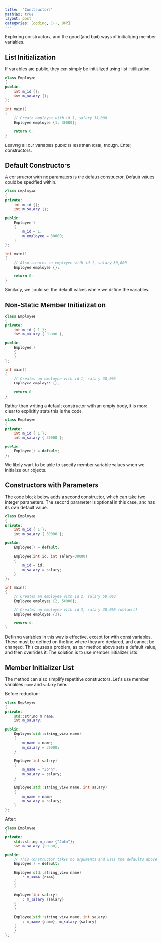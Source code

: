 ```yaml
---
title:  "Constructors"
mathjax: true
layout: post
categories: [coding, C++, OOP] 
---
```


Exploring constructors, and the good (and bad) ways of initializing member variables.

## List Initialization

If variables are public, they can simply be initialized using list initilization.

```cpp
class Employee
{
public:
    int m_id {};
    int m_salary {};
};

int main()
{
    // Create employee with id 1, salary 30,000
    Employee employee {1, 30000};

    return 0;
}
```

Leaving all our variables public is less than ideal, though. Enter, constructors. 

## Default Constructors

A constructor with no paramaters is the default constructor. Default values could be specified within.

```cpp
class Employee
{
private:
    int m_id {};
    int m_salary {};

public:
    Employee()
    {
        m_id = 1;
        m_employee = 30000;
    }
};

int main()
{
    // Also creates an employee with id 1, salary 30,000
    Employee employee {};

    return 0;
}
```

Similarly, we could set the default values where we define the variables.

## Non-Static Member Initialization

```cpp
class Employee
{
private:
    int m_id { 1 };
    int m_salary { 30000 };

public:
    Employee()
    {
    }
};

int main()
{
    // Creates an employee with id 1, salary 30,000
    Employee employee {};

    return 0;
}
```

Rather than writing a default constructor with an empty body, it is more clear to explicitly state this is the code.

```cpp
class Employee
{
private:
    int m_id { 1 };
    int m_salary { 30000 };

public:
    Employee() = default;
};
```

We likely want to be able to specify member variable values when we initialize our objects.

## Constructors with Parameters

The code block below adds a second constructor, which can take two integer parameters. The second parameter is optional in this case, and has its own default value.

```cpp
class Employee
{
private:
    int m_id { 1 };
    int m_salary { 30000 };

public:
    Employee() = default;

    Employee(int id, int salary=30000)
    {
        m_id = id;
        m_salary = salary;
    }
};

int main()
{
    // Creates an employee with id 2, salary 50,000
    Employee employee {2, 50000};

    // Creates an employee with id 3, salary 30,000 (default)
    Employee employee {3};

    return 0;
}
```

Defining variables in this way is effective, except for with const variables. These must be defined on the line where they are declared, and cannot be changed. This causes a problem, as our method above sets a default value, and then overrides it. The solution is to use member initializer lists.

## Member Initializer List

The method can also simplify repetitive constructors. Let's use member variables `name` and `salary` here.

Before reduction:
```cpp
class Employee
{
private:
    std::string m_name;
    int m_salary;

public:
    Employee(std::string_view name)
    {
        m_name = name;
        m_salary = 30000;
    }

    Employee(int salary)
    {
        m_name = "John";
        m_salary = salary;
    }

    Employee(std::string_view name, int salary)
    {
        m_name = name;
        m_salary = salary;
    }
};
```

After:
```cpp
class Employee
{
private:
    std::string m_name {"John"};
    int m_salary {30000};

public:
    // This constructor takes no arguments and uses the defaults above
    Employee() = default;

    Employee(std::string_view name)
        : m_name {name}
    {
    }

    Employee(int salary)
        : m_salary {salary}
    {
    }

    Employee(std::string_view name, int salary)
        : m_name {name}, m_salary {salary}
    {
    }
};
```
